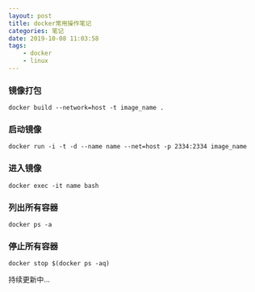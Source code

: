 ```yaml
---
layout: post
title: docker常用操作笔记
categories: 笔记
date: 2019-10-08 11:03:58
tags:
    - docker
    - linux
---
```

### 镜像打包
```shell
docker build --network=host -t image_name .
```

### 启动镜像
```shell
docker run -i -t -d --name name --net=host -p 2334:2334 image_name
```

### 进入镜像
```shell
docker exec -it name bash
```
<!--more-->

### 列出所有容器
```shell
docker ps -a
```

### 停止所有容器
```shell
docker stop $(docker ps -aq)
```

持续更新中...
